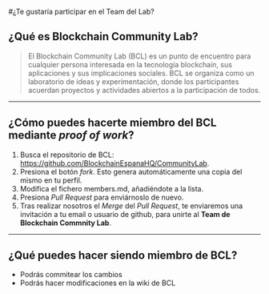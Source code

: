 #¿Te gustaría participar en el Team del Lab?


## ¿Qué es Blockchain Community Lab?


> El Blockchain Community Lab (BCL) es un punto de encuentro para cualquier persona interesada en la tecnología blockchain, sus aplicaciones y sus implicaciones sociales.
BCL se organiza como un laboratorio de ideas y experimentación, donde los participantes acuerdan proyectos y actividades abiertos a la participación de todos.

----
## ¿Cómo puedes hacerte miembro del BCL mediante *proof of work*?

1. Busca el repositorio de BCL: https://github.com/BlockchainEspanaHQ/CommunityLab.
2. Presiona el botón *fork*. Esto genera automáticamente una copia del mismo en tu perfil.
3. Modifica el fichero members.md, añadiéndote a la lista.
4. Presiona *Pull Request* para enviárnoslo de nuevo.
5. Tras realizar nosotros el *Merge* del *Pull Request*, te enviaremos una invitación a tu email o usuario de github, para unirte al **Team de Blockchain Commnity Lab**.

----
## ¿Qué puedes hacer siendo miembro de BCL?
* Podrás commitear los cambios
* Podrás hacer modificaciones en la wiki de BCL
